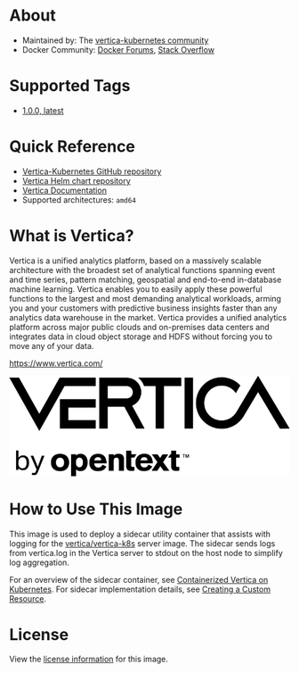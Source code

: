 # About

* Maintained by: The [vertica-kubernetes community](https://github.com/vertica/vertica-kubernetes)
* Docker Community: [Docker Forums](https://forums.docker.com/), [Stack Overflow](https://stackoverflow.com/questions/tagged/docker)

# Supported Tags

* [1.0.0, latest](https://github.com/vertica/vertica-kubernetes/blob/v1.2.0/docker-vlogger/Dockerfile)

# Quick Reference

* [Vertica-Kubernetes GitHub repository](https://github.com/vertica/vertica-kubernetes)
* [Vertica Helm chart repository](https://github.com/vertica/charts)
* [Vertica Documentation](https://www.vertica.com/docs/11.0.x/HTML/Content/Home.htm)
* Supported architectures: `amd64`

# What is Vertica?

Vertica is a unified analytics platform, based on a massively scalable architecture with the broadest set of analytical functions spanning event and time series, pattern matching, geospatial and end-to-end in-database machine learning. Vertica enables you to easily apply these powerful functions to the largest and most demanding analytical workloads, arming you and your customers with predictive business insights faster than any analytics data warehouse in the market. Vertica provides a unified analytics platform across major public clouds and on-premises data centers and integrates data in cloud object storage and HDFS without forcing you to move any of your data.

https://www.vertica.com/

![](https://raw.githubusercontent.com/vertica/vertica-kubernetes/main/vertica-logo.png)

# How to Use This Image

This image is used to deploy a sidecar utility container that assists with logging for the [vertica/vertica-k8s](https://hub.docker.com/r/vertica/vertica-k8s/tags?page=1&ordering=last_updated) server image. The sidecar sends logs from vertica.log in the Vertica server to stdout on the host node to simplify log aggregation.

For an overview of the sidecar container, see [Containerized Vertica on Kubernetes](https://www.vertica.com/docs/latest/HTML/Content/Authoring/Containers/Kubernetes/ContainerizedVerticaWithK8s.htm). For sidecar implementation details, see [Creating a Custom Resource](https://www.vertica.com/docs/latest/HTML/Content/Authoring/Containers/Kubernetes/Operator/CreatingCustomResource.htm).

# License

View the [license information](https://www.microfocus.com/en-us/legal/software-licensing) for this image.